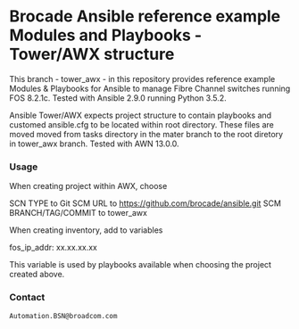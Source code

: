 Brocade Ansible reference example Modules and Playbooks - Tower/AWX structure
=======

This branch - tower_awx - in this repository provides reference example Modules
& Playbooks for Ansible to manage Fibre Channel switches running FOS 8.2.1c.
Tested with Ansible 2.9.0 running Python 3.5.2.

Ansible Tower/AWX expects project structure to contain playbooks and customed
ansible.cfg to be located within root directory. These files are moved moved
from tasks directory in the mater branch to the root diretory in tower_awx
branch. Tested with AWN 13.0.0.

### Usage ###

When creating project within AWX, choose

SCN TYPE to Git
SCM URL to https://github.com/brocade/ansible.git
SCM BRANCH/TAG/COMMIT to tower_awx

When creating inventory, add to variables

fos_ip_addr: xx.xx.xx.xx

This variable is used by playbooks available when choosing the project
created above.

### Contact ###

    Automation.BSN@broadcom.com
